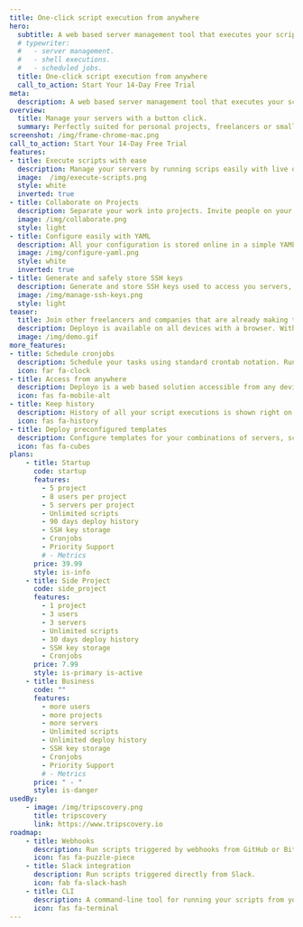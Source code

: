 ```yaml
---
title: One-click script execution from anywhere
hero:
  subtitle: A web based server management tool that executes your scripts over SSH.
  # typewriter:
  #   - server management.
  #   - shell executions.
  #   - scheduled jobs.
  title: One-click script execution from anywhere
  call_to_action: Start Your 14-Day Free Trial
meta:
  description: A web based server management tool that executes your scripts over SSH. Simplify your server maintenence, deployments or remote shell executions.
overview:
  title: Manage your servers with a button click.
  summary: Perfectly suited for personal projects, freelancers or small companies looking to speed up their everyday workflows.
screenshot: /img/frame-chrome-mac.png
call_to_action: Start Your 14-Day Free Trial
features:
- title: Execute scripts with ease
  description: Manage your servers by running scrips easily with live output streamed directly to your browser. You can execute multiple scripts on multiple servers simultaneously.
  image:  /img/execute-scripts.png
  style: white
  inverted: true
- title: Collaborate on Projects
  description: Separate your work into projects. Invite people on your projects so you can work better together.
  image: /img/collaborate.png
  style: light
- title: Configure easily with YAML
  description: All your configuration is stored online in a simple YAML file. Easily edit with syntax highlighting.
  image: /img/configure-yaml.png
  style: white
  inverted: true
- title: Generate and safely store SSH keys
  description: Generate and store SSH keys used to access you servers, connecting new servers is a breeze.
  image: /img/manage-ssh-keys.png
  style: light
teaser:
  title: Join other freelancers and companies that are already making their life simpler.
  description: Deployo is available on all devices with a browser. With your configuration safely stored online you are able to deploy your software or setup servers easily and conveniently.
  image: /img/demo.gif
more_features:
- title: Schedule cronjobs
  description: Schedule your tasks using standard crontab notation. Run your scripts in configured intervals. You can see cronjobs in history and preview the output like with any other execution.
  icon: far fa-clock
- title: Access from anywhere
  description: Deployo is a web based solution accessible from any device with a browser. So desktop, tablet or mobile, it is at your fingertips.
  icon: fas fa-mobile-alt
- title: Keep history
  description: History of all your script executions is shown right on your dashboard. You can access old executions and execute again the same script with same parameters with ease.
  icon: fas fa-history
- title: Deploy preconfigured templates
  description: Configure templates for your combinations of servers, scripts and variables that you execute most often.
  icon: fas fa-cubes
plans:
    - title: Startup
      code: startup
      features:
        - 5 project
        - 8 users per project
        - 5 servers per project
        - Unlimited scripts
        - 90 days deploy history
        - SSH key storage
        - Cronjobs
        - Priority Support
        # - Metrics
      price: 39.99
      style: is-info
    - title: Side Project
      code: side_project
      features:
        - 1 project
        - 3 users
        - 3 servers
        - Unlimited scripts
        - 30 days deploy history
        - SSH key storage
        - Cronjobs
      price: 7.99
      style: is-primary is-active
    - title: Business
      code: ""
      features:
        - more users
        - more projects
        - more servers
        - Unlimited scripts
        - Unlimited deploy history
        - SSH key storage
        - Cronjobs
        - Priority Support
        # - Metrics
      price: " - "
      style: is-danger
usedBy:
    - image: /img/tripscovery.png
      title: tripscovery
      link: https://www.tripscovery.io
roadmap:
    - title: Webhooks
      description: Run scripts triggered by webhooks from GitHub or Bitbucket.
      icon: fas fa-puzzle-piece
    - title: Slack integration
      description: Run scripts triggered directly from Slack.
      icon: fab fa-slack-hash
    - title: CLI
      description: A command-line tool for running your scripts from your terminal.
      icon: fas fa-terminal
---
```

